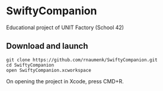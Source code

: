 # SwiftyCompanion
Educational project of UNIT Factory (School 42)

## Download and launch
```shell
git clone https://github.com/rnaumenk/SwiftyCompanion.git
cd SwiftyCompanion
open SwiftyCompanion.xcworkspace
```
On opening the project in Xcode, press CMD+R.
